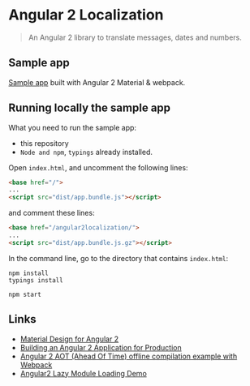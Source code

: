 # Angular 2 Localization
> An Angular 2 library to translate messages, dates and numbers.

## Sample app
[Sample app](http://robisim74.github.io/angular2localization) built with Angular 2 Material & webpack.

## Running locally the sample app
What you need to run the sample app:
- this repository
- `Node and npm`, `typings` already installed.

Open `index.html`, and uncomment the following lines:
```Html
<base href="/">
...
<script src="dist/app.bundle.js"></script>
```
and comment these lines:
```Html
<base href="/angular2localization/">
...
<script src="dist/app.bundle.js.gz"></script>
```

In the command line, go to the directory that contains `index.html`:
```Shell
npm install
typings install

npm start
```

## Links
- [Material Design for Angular 2](https://github.com/angular/material2)
- [Building an Angular 2 Application for Production](http://blog.mgechev.com/2016/06/26/tree-shaking-angular2-production-build-rollup-javascript/)
- [Angular 2 AOT (Ahead Of Time) offline compilation example with Webpack](https://github.com/blacksonic/angular2-aot-webpack)
- [Angular2 Lazy Module Loading Demo](https://github.com/Quramy/ng2-lazy-load-demo)